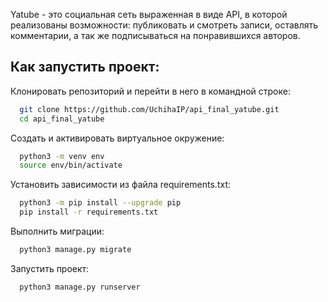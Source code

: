 Yatube - это социальная сеть выраженная в виде API,
 в которой реализованы возможности: публиковать и смотреть записи, 
 оставлять комментарии, а так же подписываться на понравившихся авторов.
## Как запустить проект:

Клонировать репозиторий и перейти в него в командной строке:

```bash
  git clone https://github.com/UchihaIP/api_final_yatube.git 
  cd api_final_yatube
```
Cоздать и активировать виртуальное окружение:
```bash
  python3 -m venv env 
  source env/bin/activate
```
Установить зависимости из файла requirements.txt:
```bash
  python3 -m pip install --upgrade pip
  pip install -r requirements.txt
```
Выполнить миграции:
```bash
  python3 manage.py migrate
```
Запустить проект:
```bash
  python3 manage.py runserver
```
